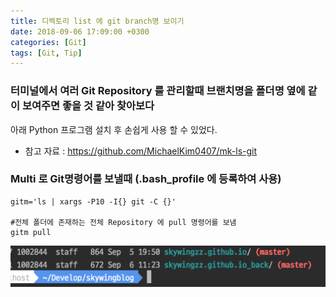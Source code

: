 ```yaml
---
title: 디렉토리 list 에 git branch명 보이기
date: 2018-09-06 17:09:00 +0300
categories: [Git]
tags: [Git, Tip]
---
```


### 터미널에서 여러 Git Repository 를 관리할때 브랜치명을 폴더명 옆에 같이 보여주면 좋을 것 같아 찾아보다
아래 Python 프로그램 설치 후 손쉽게 사용 할 수 있었다.
- 참고 자료 : https://github.com/MichaelKim0407/mk-ls-git

### Multi 로 Git명령어를 보낼때 (.bash_profile 에 등록하여 사용)
```shell
gitm='ls | xargs -P10 -I{} git -C {}'

#전체 폴더에 존재하는 전체 Repository 에 pull 명령어를 보냄
gitm pull 
```
![](/assets/images/git-multi-llg.png)